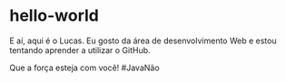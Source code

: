 # hello-world

E aí, aqui é o Lucas. Eu gosto da área de desenvolvimento Web e estou tentando aprender a utilizar o GitHub.

Que a força esteja com você!
#JavaNão
